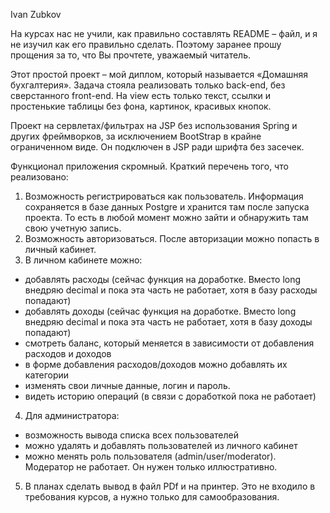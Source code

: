 Ivan Zubkov

На курсах нас не учили, как правильно составлять README – файл, и я не изучил как его правильно сделать. Поэтому заранее прошу прощения за то, что Вы прочтете, уважаемый читатель.

Этот простой проект – мой диплом, который называется «Домашняя бухгалтерия».
Задача стояла реализовать только back-end, без сверстанного front-end. На view есть только текст, ссылки и простенькие таблицы без фона, картинок, красивых кнопок.

Проект на сервлетах/фильтрах на JSP без использования Spring и других фреймворков, за исключением BootStrap в крайне ограниченном виде. Он подключен в JSP ради шрифта без засечек.

Функционал приложения скромный. Краткий перечень того, что реализовано:
1. Возможность регистрироваться как пользователь.
Информация сохраняется в базе данных Postgre и хранится там после запуска проекта.
То есть в любой момент можно зайти и обнаружить там свою учетную запись.
2. Возможность авторизоваться.
После авторизации можно попасть в личный кабинет.
3. В личном кабинете можно:
- добавлять расходы (сейчас функция на доработке. Вместо long внедряю decimal и пока эта часть не работает, хотя в базу расходы попадают)
- добавлять доходы (сейчас функция на доработке. Вместо long внедряю decimal и пока эта часть не работает, хотя в базу доходы попадают)
- смотреть баланс, который меняется в зависимости от добавления расходов и доходов
- в форме добавления расходов/доходов можно добавлять их категории
- изменять свои личные данные, логин и пароль.
- видеть историю операций (в связи с доработкой пока не работает)
4. Для администратора:
- возможность вывода списка всех пользователей
- можно удалять и добавлять пользователей из личного кабинет
- можно менять роль пользователя (admin/user/moderator). Модератор не работает. Он нужен только иллюстративно.
5. В планах сделать вывод в файл PDf и на принтер. Это не входило в требования курсов, а нужно только для самообразования.
